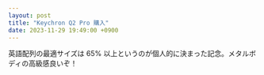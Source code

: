 ```yaml
---
layout: post
title: "Keychron Q2 Pro 購入"
date: 2023-11-29 19:49:00 +0900
---
```


英語配列の最適サイズは 65% 以上というのが個人的に決まった記念。メタルボディの高級感良いぞ！

<!--more-->
